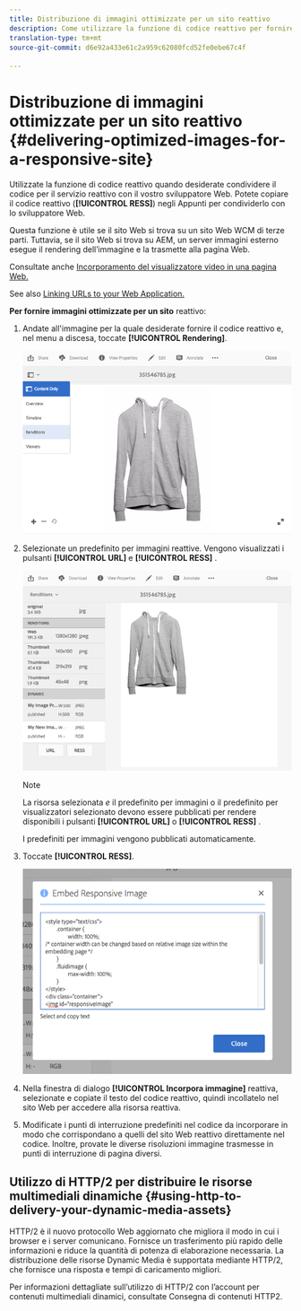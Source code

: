 ```yaml
---
title: Distribuzione di immagini ottimizzate per un sito reattivo
description: Come utilizzare la funzione di codice reattivo per fornire immagini ottimizzate
translation-type: tm+mt
source-git-commit: d6e92a433e61c2a959c62080fcd52fe0ebe67c4f

---
```



# Distribuzione di immagini ottimizzate per un sito reattivo {#delivering-optimized-images-for-a-responsive-site}

Utilizzate la funzione di codice reattivo quando desiderate condividere il codice per il servizio reattivo con il vostro sviluppatore Web. Potete copiare il codice reattivo (**[!UICONTROL RESS]**) negli Appunti per condividerlo con lo sviluppatore Web.

Questa funzione è utile se il sito Web si trova su un sito Web WCM di terze parti. Tuttavia, se il sito Web si trova su AEM, un server immagini esterno esegue il rendering dell’immagine e la trasmette alla pagina Web.

Consultate anche [Incorporamento del visualizzatore video in una pagina Web.](embed-code.md)

See also [Linking URLs to your Web Application.](linking-urls-to-yourwebapplication.md)

**Per fornire immagini ottimizzate per un sito** reattivo:

1. Andate all&#39;immagine per la quale desiderate fornire il codice reattivo e, nel menu a discesa, toccate **[!UICONTROL Rendering]**.

   ![chlimage_1-408](assets/chlimage_1-408.png)

1. Selezionate un predefinito per immagini reattive. Vengono visualizzati i pulsanti **[!UICONTROL URL]** e **[!UICONTROL RESS]** .

   ![chlimage_1-409](assets/chlimage_1-409.png)

   >[!NOTE]
   >
   >La risorsa selezionata *e* il predefinito per immagini o il predefinito per visualizzatori selezionato devono essere pubblicati per rendere disponibili i pulsanti **[!UICONTROL URL]** o **[!UICONTROL RESS]** .
   >
   >I predefiniti per immagini vengono pubblicati automaticamente.

1. Toccate **[!UICONTROL RESS]**.

   ![chlimage_1-410](assets/chlimage_1-410.png)

1. Nella finestra di dialogo **[!UICONTROL Incorpora immagine]** reattiva, selezionate e copiate il testo del codice reattivo, quindi incollatelo nel sito Web per accedere alla risorsa reattiva.
1. Modificate i punti di interruzione predefiniti nel codice da incorporare in modo che corrispondano a quelli del sito Web reattivo direttamente nel codice. Inoltre, provate le diverse risoluzioni immagine trasmesse in punti di interruzione di pagina diversi.

## Utilizzo di HTTP/2 per distribuire le risorse multimediali dinamiche {#using-http-to-delivery-your-dynamic-media-assets}

HTTP/2 è il nuovo protocollo Web aggiornato che migliora il modo in cui i browser e i server comunicano. Fornisce un trasferimento più rapido delle informazioni e riduce la quantità di potenza di elaborazione necessaria. La distribuzione delle risorse Dynamic Media è supportata mediante HTTP/2, che fornisce una risposta e tempi di caricamento migliori.

Per informazioni dettagliate sull’utilizzo di HTTP/2 con l’account per contenuti multimediali dinamici, consultate Consegna di contenuti [](http2faq.md) HTTP2.
